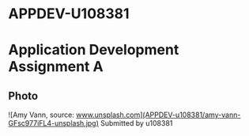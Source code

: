 # APPDEV-U108381
# Application Development Assignment A
## Photo
![Amy Vann, source: www.unsplash.com](APPDEV-u108381/amy-vann-GFsc977iFL4-unsplash.jpg)
Submitted by u108381